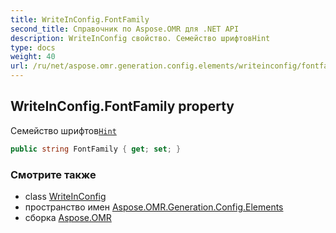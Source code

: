 ```yaml
---
title: WriteInConfig.FontFamily
second_title: Справочник по Aspose.OMR для .NET API
description: WriteInConfig свойство. Семейство шрифтовHint
type: docs
weight: 40
url: /ru/net/aspose.omr.generation.config.elements/writeinconfig/fontfamily/
---
```

## WriteInConfig.FontFamily property

Семейство шрифтов[`Hint`](../hint/)

```csharp
public string FontFamily { get; set; }
```

### Смотрите также

* class [WriteInConfig](../)
* пространство имен [Aspose.OMR.Generation.Config.Elements](../../writeinconfig/)
* сборка [Aspose.OMR](../../../)


